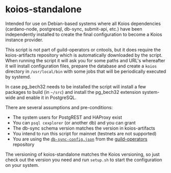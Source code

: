 # koios-standalone

Intended for use on Debian-based systems where all Koios dependencies (cardano-node, postgresql, db-sync, submit-api, etc.) have been independently installed to create the final configuration to become a Koios instance provider.

This script is not part of guild-operators or cntools, but it does require the koios-artifacts repository which is automatically downloaded by the script. When running the script it will ask you for some paths and URL's whereafter it will install configuration files, prepare the database and create a `koios` directory in `/usr/local/bin` with some jobs that will be periodically executed by systemd.

In case pg_bech32 needs to be installed the script will install a few packages to build (in `~/src`) and install the pg_bech32 extension system-wide and enable it in PostgreSQL.

There are several assumptions and pre-conditions:

 - The system users for PostgREST and HAProxy exist
 - You can `psql cexplorer` (or another db) and you can grant
 - The db-sync schema version matches the version in koios-artifacts
 - You intend to run this script for mainnet (testnets are not supported)
 - You are using the [`db-sync-config.json`](https://raw.githubusercontent.com/cardano-community/guild-operators/refs/heads/alpha/files/configs/mainnet/db-sync-config.json) from the [guild-operators](https://github.com/cardano-community/guild-operators) repository

The versioning of koios-standalone matches the Koios versioning, so just check out the version you need and run `setup.sh` to start the configuration on your system.

